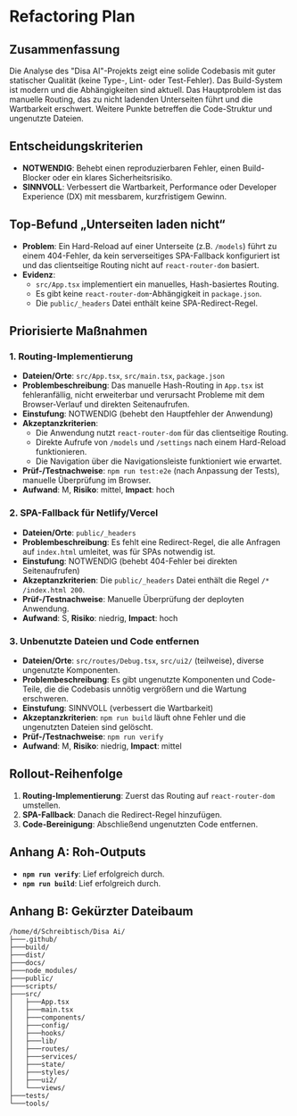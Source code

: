 # Refactoring Plan

## Zusammenfassung

Die Analyse des "Disa AI"-Projekts zeigt eine solide Codebasis mit guter statischer Qualität (keine Type-, Lint- oder Test-Fehler). Das Build-System ist modern und die Abhängigkeiten sind aktuell. Das Hauptproblem ist das manuelle Routing, das zu nicht ladenden Unterseiten führt und die Wartbarkeit erschwert. Weitere Punkte betreffen die Code-Struktur und ungenutzte Dateien.

## Entscheidungskriterien

- **NOTWENDIG**: Behebt einen reproduzierbaren Fehler, einen Build-Blocker oder ein klares Sicherheitsrisiko.
- **SINNVOLL**: Verbessert die Wartbarkeit, Performance oder Developer Experience (DX) mit messbarem, kurzfristigem Gewinn.

## Top-Befund „Unterseiten laden nicht“

- **Problem**: Ein Hard-Reload auf einer Unterseite (z.B. `/models`) führt zu einem 404-Fehler, da kein serverseitiges SPA-Fallback konfiguriert ist und das clientseitige Routing nicht auf `react-router-dom` basiert.
- **Evidenz**:
  - `src/App.tsx` implementiert ein manuelles, Hash-basiertes Routing.
  - Es gibt keine `react-router-dom`-Abhängigkeit in `package.json`.
  - Die `public/_headers` Datei enthält keine SPA-Redirect-Regel.

## Priorisierte Maßnahmen

### 1. Routing-Implementierung

- **Dateien/Orte**: `src/App.tsx`, `src/main.tsx`, `package.json`
- **Problembeschreibung**: Das manuelle Hash-Routing in `App.tsx` ist fehleranfällig, nicht erweiterbar und verursacht Probleme mit dem Browser-Verlauf und direkten Seitenaufrufen.
- **Einstufung**: NOTWENDIG (behebt den Hauptfehler der Anwendung)
- **Akzeptanzkriterien**:
  - Die Anwendung nutzt `react-router-dom` für das clientseitige Routing.
  - Direkte Aufrufe von `/models` und `/settings` nach einem Hard-Reload funktionieren.
  - Die Navigation über die Navigationsleiste funktioniert wie erwartet.
- **Prüf-/Testnachweise**: `npm run test:e2e` (nach Anpassung der Tests), manuelle Überprüfung im Browser.
- **Aufwand**: M, **Risiko**: mittel, **Impact**: hoch

### 2. SPA-Fallback für Netlify/Vercel

- **Dateien/Orte**: `public/_headers`
- **Problembeschreibung**: Es fehlt eine Redirect-Regel, die alle Anfragen auf `index.html` umleitet, was für SPAs notwendig ist.
- **Einstufung**: NOTWENDIG (behebt 404-Fehler bei direkten Seitenaufrufen)
- **Akzeptanzkriterien**: Die `public/_headers` Datei enthält die Regel `/* /index.html 200`.
- **Prüf-/Testnachweise**: Manuelle Überprüfung der deployten Anwendung.
- **Aufwand**: S, **Risiko**: niedrig, **Impact**: hoch

### 3. Unbenutzte Dateien und Code entfernen

- **Dateien/Orte**: `src/routes/Debug.tsx`, `src/ui2/` (teilweise), diverse ungenutzte Komponenten.
- **Problembeschreibung**: Es gibt ungenutzte Komponenten und Code-Teile, die die Codebasis unnötig vergrößern und die Wartung erschweren.
- **Einstufung**: SINNVOLL (verbessert die Wartbarkeit)
- **Akzeptanzkriterien**: `npm run build` läuft ohne Fehler und die ungenutzten Dateien sind gelöscht.
- **Prüf-/Testnachweise**: `npm run verify`
- **Aufwand**: M, **Risiko**: niedrig, **Impact**: mittel

## Rollout-Reihenfolge

1.  **Routing-Implementierung**: Zuerst das Routing auf `react-router-dom` umstellen.
2.  **SPA-Fallback**: Danach die Redirect-Regel hinzufügen.
3.  **Code-Bereinigung**: Abschließend ungenutzten Code entfernen.

## Anhang A: Roh-Outputs

- **`npm run verify`**: Lief erfolgreich durch.
- **`npm run build`**: Lief erfolgreich durch.

## Anhang B: Gekürzter Dateibaum

```
/home/d/Schreibtisch/Disa Ai/
├───.github/
├───build/
├───dist/
├───docs/
├───node_modules/
├───public/
├───scripts/
├───src/
│   ├───App.tsx
│   ├───main.tsx
│   ├───components/
│   ├───config/
│   ├───hooks/
│   ├───lib/
│   ├───routes/
│   ├───services/
│   ├───state/
│   ├───styles/
│   ├───ui2/
│   └───views/
├───tests/
└───tools/
```
